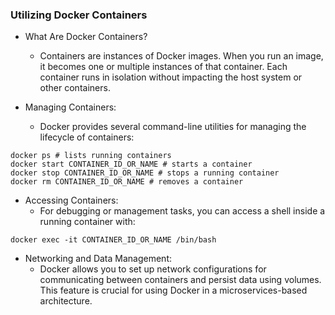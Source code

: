 ### Utilizing Docker Containers

-   What Are Docker Containers?

    -   Containers are instances of Docker images. When you run an image, it becomes one or multiple instances of that container. Each container runs in isolation without impacting the host system or other containers.
-   Managing Containers:

    -   Docker provides several command-line utilities for managing the lifecycle of containers:


```
docker ps # lists running containers
docker start CONTAINER_ID_OR_NAME # starts a container
docker stop CONTAINER_ID_OR_NAME # stops a running container
docker rm CONTAINER_ID_OR_NAME # removes a container
```

-   Accessing Containers:
    -   For debugging or management tasks, you can access a shell inside a running container with:


```
docker exec -it CONTAINER_ID_OR_NAME /bin/bash
```

-   Networking and Data Management:
    -   Docker allows you to set up network configurations for communicating between containers and persist data using volumes. This feature is crucial for using Docker in a microservices-based architecture.